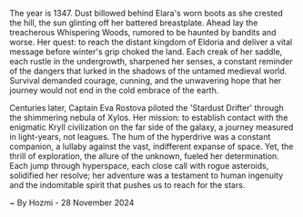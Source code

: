 
The year is 1347.  Dust billowed behind Elara's worn boots as she crested the hill, the sun glinting off her battered breastplate.  Ahead lay the treacherous Whispering Woods, rumored to be haunted by bandits and worse.  Her quest: to reach the distant kingdom of Eldoria and deliver a vital message before winter's grip choked the land.  Each creak of her saddle, each rustle in the undergrowth, sharpened her senses, a constant reminder of the dangers that lurked in the shadows of the untamed medieval world.  Survival demanded courage, cunning, and the unwavering hope that her journey would not end in the cold embrace of the earth.

Centuries later, Captain Eva Rostova piloted the 'Stardust Drifter' through the shimmering nebula of Xylos.  Her mission: to establish contact with the enigmatic Kryll civilization on the far side of the galaxy, a journey measured in light-years, not leagues.  The hum of the hyperdrive was a constant companion, a lullaby against the vast, indifferent expanse of space.  Yet, the thrill of exploration, the allure of the unknown, fueled her determination.  Each jump through hyperspace, each close call with rogue asteroids, solidified her resolve; her adventure was a testament to human ingenuity and the indomitable spirit that pushes us to reach for the stars.

~ By Hozmi - 28 November 2024
